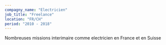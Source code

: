 ```yaml
---
compagny_name: "Electricien"
job_title: "Freelance"
location: "FR/CH"
period: "2010 - 2018"
---
```

Nombreuses missions interimaire comme electricien en France et en Suisse